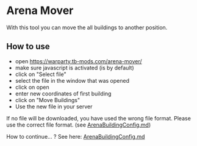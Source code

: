 # Arena Mover

With this tool you can move the all buildings to another position.

## How to use

- open https://warparty.tb-mods.com/arena-mover/
- make sure javascript is activated (is by default)
- click on "Select file"
- select the file in the window that was opened
- click on open
- enter new coordinates of first building
- click on "Move Buildings"
- Use the new file in your server

If no file will be downloaded, you have used the wrong file format. Please use the correct file format. (see [ArenaBuildingConfig.md](../../../Configs/ArenaBuildingConfig.md))

How to continue... ? See here: [ArenaBuildingConfig.md](../../../Configs/ArenaBuildingConfig.md)

